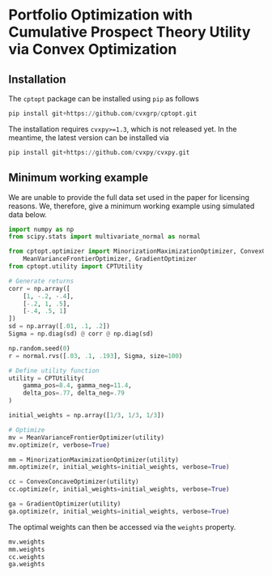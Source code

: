 # Portfolio Optimization with Cumulative Prospect Theory Utility via Convex Optimization

## Installation

The `cptopt` package can be installed using `pip` as follows

```python
pip install git+https://github.com/cvxgrp/cptopt.git
```

The installation requires `cvxpy>=1.3`, which is not released yet.
In the meantime, the latest version can be installed via
```python
pip install git+https://github.com/cvxpy/cvxpy.git
```

## Minimum working example
We are unable to provide the full data set used in the paper for licensing reasons. We, therefore, give a minimum working example using simulated data below.
```python
import numpy as np
from scipy.stats import multivariate_normal as normal

from cptopt.optimizer import MinorizationMaximizationOptimizer, ConvexConcaveOptimizer, \
    MeanVarianceFrontierOptimizer, GradientOptimizer
from cptopt.utility import CPTUtility

# Generate returns
corr = np.array([
    [1, -.2, -.4],
    [-.2, 1, .5],
    [-.4, .5, 1]
])
sd = np.array([.01, .1, .2])
Sigma = np.diag(sd) @ corr @ np.diag(sd)

np.random.seed(0)
r = normal.rvs([.03, .1, .193], Sigma, size=100)

# Define utility function
utility = CPTUtility(
    gamma_pos=8.4, gamma_neg=11.4,
    delta_pos=.77, delta_neg=.79
)

initial_weights = np.array([1/3, 1/3, 1/3])

# Optimize
mv = MeanVarianceFrontierOptimizer(utility)
mv.optimize(r, verbose=True)

mm = MinorizationMaximizationOptimizer(utility)
mm.optimize(r, initial_weights=initial_weights, verbose=True)

cc = ConvexConcaveOptimizer(utility)
cc.optimize(r, initial_weights=initial_weights, verbose=True)

ga = GradientOptimizer(utility)
ga.optimize(r, initial_weights=initial_weights, verbose=True)
```
The optimal weights can then be accessed via the `weights` property.
```py
mv.weights
mm.weights
cc.weights
ga.weights
```
